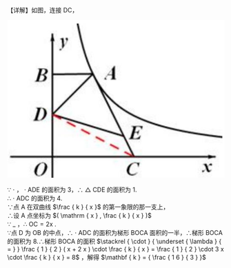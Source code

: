 【详解】如图，连接 DC，

![](<../../qs_image_DB/专题1-4_一文搞定反比例函数7个模型，13类题型（解析版）_/97b19864c8f2a8f0c1995c00e63dd52ddbd9ce59b2b4ef707ef42a624ef8296a.jpg>)

∵ $\cdot$ ， $\cdot$ ADE 的面积为 3，∴ $\bigtriangleup$ CDE 的面积为 1.  
∴ $\cdot$ ADC 的面积为 4.  
∵点 A 在双曲线 $\frac { k } { x }$ 的第一象限的那一支上，  
∴设 A 点坐标为 $( \mathrm { x } , \frac { k } { x } )$   
∵ $\_$ ，∴ $\mathrm { O C } { = } 2 \mathrm { x }$ .  
∵点 D 为 OB 的中点，∴ $\cdot$ ADC 的面积为梯形 BOCA 面积的一半，∴梯形 BOCA 的面积为 8.∴梯形 BOCA 的面积 $\stackrel { \cdot } { \underset { \lambda } { = } } \frac { 1 } { 2 } ( x + 2 x ) \cdot \frac { k } { x } = \frac { 1 } { 2 } \cdot 3 x \cdot \frac { k } { x } = 8$ ，解得 $\mathbf { k } = { \frac { 1 6 } { 3 } }$
